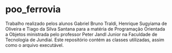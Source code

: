 # poo_ferrovia
Trabalho realizado pelos alunos Gabriel Bruno Traldi, Henrique Sugyiama de Oliveira e Tiago da Silva Santana para a matéria de Programação Orientada a Objetos ministrada pelo professor Peter Jandl Junior na Faculdade de Tecnologia de Jundiaí. Este repositório contém as classes utilizadas, assim como o arquivo executável.
